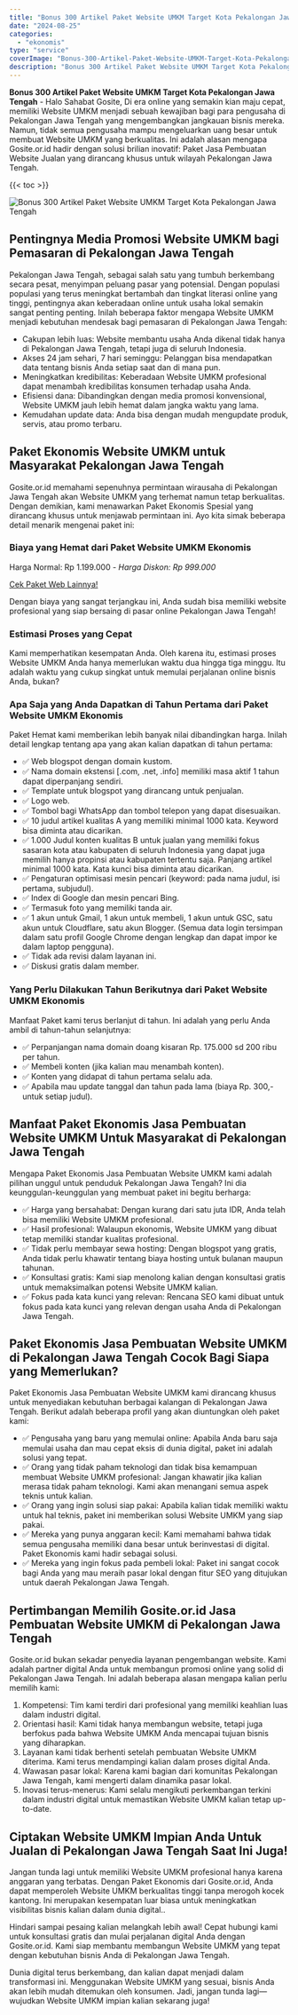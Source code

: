 ```yaml
---
title: "Bonus 300 Artikel Paket Website UMKM Target Kota Pekalongan Jawa Tengah"
date: "2024-08-25"
categories: 
  - "ekonomis"
type: "service"
coverImage: "Bonus-300-Artikel-Paket-Website-UMKM-Target-Kota-Pekalongan-Jawa-Tengah.png"
description: "Bonus 300 Artikel Paket Website UMKM Target Kota Pekalongan Jawa Tengah. Dunia digital terus berkembang, dan kalian dapat menjadi dalam transformasi ini. Men..."
---
```


**Bonus 300 Artikel Paket Website UMKM Target Kota Pekalongan Jawa Tengah** - Halo Sahabat Gosite, Di era online yang semakin kian maju cepat, memiliki Website UMKM menjadi sebuah kewajiban bagi para pengusaha di Pekalongan Jawa Tengah yang mengembangkan jangkauan bisnis mereka. Namun, tidak semua pengusaha mampu mengeluarkan uang besar untuk membuat Website UMKM yang berkualitas. Ini adalah alasan mengapa Gosite.or.id hadir dengan solusi brilian inovatif: Paket Jasa Pembuatan Website Jualan yang dirancang khusus untuk wilayah Pekalongan Jawa Tengah.

{{< toc >}}

![Bonus 300 Artikel Paket Website UMKM Target Kota Pekalongan Jawa Tengah](/images/ekonomis/Bonus-300-Artikel-Paket-Website-UMKM-Target-Kota-Pekalongan-Jawa-Tengah.png)

## Pentingnya Media Promosi Website UMKM bagi Pemasaran di Pekalongan Jawa Tengah

Pekalongan Jawa Tengah, sebagai salah satu yang tumbuh berkembang secara pesat, menyimpan peluang pasar yang potensial. Dengan populasi populasi yang terus meningkat bertambah dan tingkat literasi online yang tinggi, pentingnya akan keberadaan online untuk usaha lokal semakin sangat penting penting. Inilah beberapa faktor mengapa Website UMKM menjadi kebutuhan mendesak bagi pemasaran di Pekalongan Jawa Tengah:

- Cakupan lebih luas: Website membantu usaha Anda dikenal tidak hanya di Pekalongan Jawa Tengah, tetapi juga di seluruh Indonesia.
- Akses 24 jam sehari, 7 hari seminggu: Pelanggan bisa mendapatkan data tentang bisnis Anda setiap saat dan di mana pun.
- Meningkatkan kredibilitas: Keberadaan Website UMKM profesional dapat menambah kredibilitas konsumen terhadap usaha Anda.
- Efisiensi dana: Dibandingkan dengan media promosi konvensional, Website UMKM jauh lebih hemat dalam jangka waktu yang lama.
- Kemudahan update data: Anda bisa dengan mudah mengupdate produk, servis, atau promo terbaru.

## Paket Ekonomis Website UMKM untuk Masyarakat Pekalongan Jawa Tengah

Gosite.or.id memahami sepenuhnya permintaan wirausaha di Pekalongan Jawa Tengah akan Website UMKM yang terhemat namun tetap berkualitas. Dengan demikian, kami menawarkan Paket Ekonomis Spesial yang dirancang khusus untuk menjawab permintaan ini. Ayo kita simak beberapa detail menarik mengenai paket ini:

### Biaya yang Hemat dari Paket Website UMKM Ekonomis

<a class="cta-button">Harga Normal: Rp 1.199.000 - <em>Harga Diskon: Rp 999.000</em></a>

<a href="/jasa-web/" class="cta-button">Cek Paket Web Lainnya!</a>

Dengan biaya yang sangat terjangkau ini, Anda sudah bisa memiliki website profesional yang siap bersaing di pasar online Pekalongan Jawa Tengah!

### Estimasi Proses yang Cepat

Kami memperhatikan kesempatan Anda. Oleh karena itu, estimasi proses Website UMKM Anda hanya memerlukan waktu dua hingga tiga minggu. Itu adalah waktu yang cukup singkat untuk memulai perjalanan online bisnis Anda, bukan?

### Apa Saja yang Anda Dapatkan di Tahun Pertama dari Paket Website UMKM Ekonomis

Paket Hemat kami memberikan lebih banyak nilai dibandingkan harga. Inilah detail lengkap tentang apa yang akan kalian dapatkan di tahun pertama:

- ✅ Web blogspot dengan domain kustom.
- ✅ Nama domain ekstensi \[.com, .net, .info\] memiliki masa aktif 1 tahun dapat diperpanjang sendiri.
- ✅ Template untuk blogspot yang dirancang untuk penjualan.
- ✅ Logo web.
- ✅ Tombol bagi WhatsApp dan tombol telepon yang dapat disesuaikan.
- ✅ 10 judul artikel kualitas A yang memiliki minimal 1000 kata. Keyword bisa diminta atau dicarikan.
- ✅ 1.000 Judul konten kualitas B untuk jualan yang memiliki fokus sasaran kota atau kabupaten di seluruh Indonesia yang dapat juga memilih hanya propinsi atau kabupaten tertentu saja. Panjang artikel minimal 1000 kata. Kata kunci bisa diminta atau dicarikan.
- ✅ Pengaturan optimisasi mesin pencari (keyword: pada nama judul, isi pertama, subjudul).
- ✅ Index di Google dan mesin pencari Bing.
- ✅ Termasuk foto yang memiliki tanda air.
- ✅ 1 akun untuk Gmail, 1 akun untuk membeli, 1 akun untuk GSC, satu akun untuk Cloudflare, satu akun Blogger. (Semua data login tersimpan dalam satu profil Google Chrome dengan lengkap dan dapat impor ke dalam laptop pengguna).
- ✅ Tidak ada revisi dalam layanan ini.
- ✅ Diskusi gratis dalam member.

### Yang Perlu Dilakukan Tahun Berikutnya dari Paket Website UMKM Ekonomis

Manfaat Paket kami terus berlanjut di tahun. Ini adalah yang perlu Anda ambil di tahun-tahun selanjutnya:

- ✅ Perpanjangan nama domain doang kisaran Rp. 175.000 sd 200 ribu per tahun.
- ✅ Membeli konten (jika kalian mau menambah konten).
- ✅ Konten yang didapat di tahun pertama selalu ada.
- ✅ Apabila mau update tanggal dan tahun pada lama (biaya Rp. 300,- untuk setiap judul).

## Manfaat Paket Ekonomis Jasa Pembuatan Website UMKM Untuk Masyarakat di Pekalongan Jawa Tengah

Mengapa Paket Ekonomis Jasa Pembuatan Website UMKM kami adalah pilihan unggul untuk penduduk Pekalongan Jawa Tengah? Ini dia keunggulan-keunggulan yang membuat paket ini begitu berharga:

- ✅ Harga yang bersahabat: Dengan kurang dari satu juta IDR, Anda telah bisa memiliki Website UMKM profesional.
- ✅ Hasil profesional: Walaupun ekonomis, Website UMKM yang dibuat tetap memiliki standar kualitas profesional.
- ✅ Tidak perlu membayar sewa hosting: Dengan blogspot yang gratis, Anda tidak perlu khawatir tentang biaya hosting untuk bulanan maupun tahunan.
- ✅ Konsultasi gratis: Kami siap menolong kalian dengan konsultasi gratis untuk memaksimalkan potensi Website UMKM kalian.
- ✅ Fokus pada kata kunci yang relevan: Rencana SEO kami dibuat untuk fokus pada kata kunci yang relevan dengan usaha Anda di Pekalongan Jawa Tengah.

## Paket Ekonomis Jasa Pembuatan Website UMKM di Pekalongan Jawa Tengah Cocok Bagi Siapa yang Memerlukan?

Paket Ekonomis Jasa Pembuatan Website UMKM kami dirancang khusus untuk menyediakan kebutuhan berbagai kalangan di Pekalongan Jawa Tengah. Berikut adalah beberapa profil yang akan diuntungkan oleh paket kami:

- ✅ Pengusaha yang baru yang memulai online: Apabila Anda baru saja memulai usaha dan mau cepat eksis di dunia digital, paket ini adalah solusi yang tepat.
- ✅ Orang yang tidak paham teknologi dan tidak bisa kemampuan membuat Website UMKM profesional: Jangan khawatir jika kalian merasa tidak paham teknologi. Kami akan menangani semua aspek teknis untuk kalian.
- ✅ Orang yang ingin solusi siap pakai: Apabila kalian tidak memiliki waktu untuk hal teknis, paket ini memberikan solusi Website UMKM yang siap pakai.
- ✅ Mereka yang punya anggaran kecil: Kami memahami bahwa tidak semua pengusaha memiliki dana besar untuk berinvestasi di digital. Paket Ekonomis kami hadir sebagai solusi.
- ✅ Mereka yang ingin fokus pada pembeli lokal: Paket ini sangat cocok bagi Anda yang mau meraih pasar lokal dengan fitur SEO yang ditujukan untuk daerah Pekalongan Jawa Tengah.

## Pertimbangan Memilih Gosite.or.id Jasa Pembuatan Website UMKM di Pekalongan Jawa Tengah

Gosite.or.id bukan sekadar penyedia layanan pengembangan website. Kami adalah partner digital Anda untuk membangun promosi online yang solid di Pekalongan Jawa Tengah. Ini adalah beberapa alasan mengapa kalian perlu memilih kami:

1. Kompetensi: Tim kami terdiri dari profesional yang memiliki keahlian luas dalam industri digital.
2. Orientasi hasil: Kami tidak hanya membangun website, tetapi juga berfokus pada bahwa Website UMKM Anda mencapai tujuan bisnis yang diharapkan.
3. Layanan kami tidak berhenti setelah pembuatan Website UMKM diterima. Kami terus mendampingi kalian dalam proses digital Anda.
4. Wawasan pasar lokal: Karena kami bagian dari komunitas Pekalongan Jawa Tengah, kami mengerti dalam dinamika pasar lokal.
5. Inovasi terus-menerus: Kami selalu mengikuti perkembangan terkini dalam industri digital untuk memastikan Website UMKM kalian tetap up-to-date.

## Ciptakan Website UMKM Impian Anda Untuk Jualan di Pekalongan Jawa Tengah Saat Ini Juga!

Jangan tunda lagi untuk memiliki Website UMKM profesional hanya karena anggaran yang terbatas. Dengan Paket Ekonomis dari Gosite.or.id, Anda dapat memperoleh Website UMKM berkualitas tinggi tanpa merogoh kocek kantong. Ini merupakan kesempatan luar biasa untuk meningkatkan visibilitas bisnis kalian dalam dunia digital..

Hindari sampai pesaing kalian melangkah lebih awal! Cepat hubungi kami untuk konsultasi gratis dan mulai perjalanan digital Anda dengan Gosite.or.id. Kami siap membantu membangun Website UMKM yang tepat dengan kebutuhan bisnis Anda di Pekalongan Jawa Tengah.

Dunia digital terus berkembang, dan kalian dapat menjadi dalam transformasi ini. Menggunakan Website UMKM yang sesuai, bisnis Anda akan lebih mudah ditemukan oleh konsumen. Jadi, jangan tunda lagi—wujudkan Website UMKM impian kalian sekarang juga!
